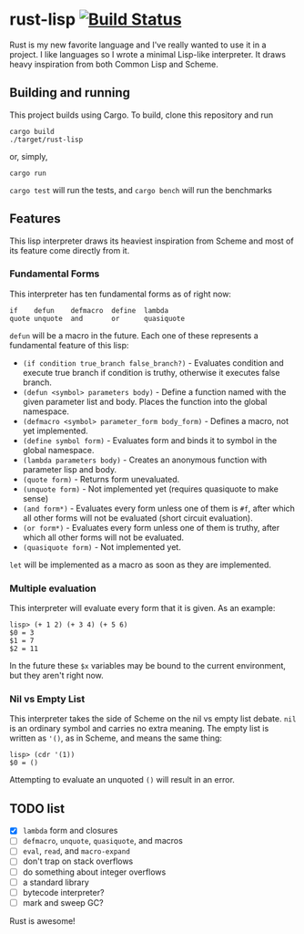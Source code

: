 # rust-lisp [![Build Status](https://travis-ci.org/swgillespie/rust-lisp.svg?branch=master)](https://travis-ci.org/swgillespie/rust-lisp/)

Rust is my new favorite language and I've really wanted to use it in a project.
I like languages so I wrote a minimal Lisp-like interpreter. It draws heavy inspiration
from both Common Lisp and Scheme.

## Building and running ##
This project builds using Cargo. To build, clone this repository and run
```
cargo build
./target/rust-lisp
```
or, simply,
```
cargo run
```

```cargo test``` will run the tests, and ```cargo bench``` will run the benchmarks

## Features ##
This lisp interpreter draws its heaviest inspiration from Scheme and most of its feature
come directly from it.

### Fundamental Forms ###
This interpreter has ten fundamental forms as of right now:
```
if    defun    defmacro  define  lambda
quote unquote  and       or      quasiquote
```
`defun` will be a macro in the future. Each one of these represents a fundamental
feature of this lisp:

* `(if condition true_branch false_branch?)` - Evaluates condition and execute true branch
if condition is truthy, otherwise it executes false branch.
* `(defun <symbol> parameters body)` - Define a function named <symbol> with the given
parameter list and body. Places the function into the global namespace.
* `(defmacro <symbol> parameter_form body_form)` - Defines a macro, not yet implemented.
* `(define symbol form)` - Evaluates form and binds it to symbol in the global namespace.
* `(lambda parameters body)` - Creates an anonymous function with parameter lisp and body.
* `(quote form)` - Returns form unevaluated.
* `(unquote form)` - Not implemented yet (requires quasiquote to make sense)
* `(and form*)` - Evaluates every form unless one of them is `#f`, after which all other
forms will not be evaluated (short circuit evaluation).
* `(or form*)` - Evaluates every form unless one of them is truthy, after which all other forms
will not be evaluated.
* `(quasiquote form)` - Not implemented yet.

`let` will be implemented as a macro as soon as they are implemented.

### Multiple evaluation ###
This interpreter will evaluate every form that it is given. As an example:
```
lisp> (+ 1 2) (+ 3 4) (+ 5 6)
$0 = 3
$1 = 7
$2 = 11
```

In the future these `$x` variables may be bound to the current environment, but
they aren't right now.

### Nil vs Empty List ###
This interpreter takes the side of Scheme on the nil vs empty list debate. `nil`
is an ordinary symbol and carries no extra meaning. The empty list is written as
`'()`, as in Scheme, and means the same thing:

```
lisp> (cdr '(1))
$0 = ()
```

Attempting to evaluate an unquoted `()` will result in an error.

## TODO list

- [x] `lambda` form and closures
- [ ] `defmacro`, `unquote`, `quasiquote`, and macros
- [ ] `eval`, `read`, and `macro-expand`
- [ ] don't trap on stack overflows
- [ ] do something about integer overflows
- [ ] a standard library
- [ ] bytecode interpreter?
- [ ] mark and sweep GC?

Rust is awesome!
